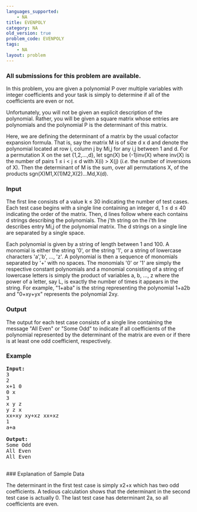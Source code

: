 ```yaml
---
languages_supported:
    - NA
title: EVENPOLY
category: NA
old_version: true
problem_code: EVENPOLY
tags:
    - NA
layout: problem
---
```

###  All submissions for this problem are available. 

In this problem, you are given a polynomial P over multiple variables with integer coefficients and your task is simply to determine if all of the coefficients are even or not.

Unfortunately, you will not be given an explicit description of the polynomial. Rather, you will be given a square matrix whose entries are polynomials and the polynomial P is the determinant of this matrix.

Here, we are defining the determinant of a matrix by the usual cofactor expansion formula. That is, say the matrix M is of size d x d and denote the polynomial located at row i, column j by Mi,j for any i,j between 1 and d. For a permutation X on the set {1,2,...,d}, let sgn(X) be (-1)inv(X) where inv(X) is the number of pairs 1 ≤ i < j ≤ d with X(i) > X(j) (_i.e._ the number of inversions of X). Then the determinant of M is the sum, over all permutations X, of the products sgn(X)M1,X(1)M2,X(2)...Md,X(d).

### Input

The first line consists of a value k ≤ 30 indicating the number of test cases. Each test case begins with a single line containing an integer d, 1 ≤ d ≤ 40 indicating the order of the matrix. Then, d lines follow where each contains d strings describing the polynomials. The j'th string on the i'th line describes entry Mi,j of the polynomial matrix. The d strings on a single line are separated by a single space.

Each polynomial is given by a string of length between 1 and 100. A monomial is either the string '0', or the string '1', or a string of lowercase characters 'a','b', ..., 'z'. A polynomial is then a sequence of monomials separated by '+' with no spaces. The monomials '0' or '1' are simply the respective constant polynomials and a monomial consisting of a string of lowercase letters is simply the product of variables a, b, ..., z where the power of a letter, say L, is exactly the number of times it appears in the string. For example, "1+aba" is the string representing the polynomial 1+a2b and "0+xy+yx" represents the polynomial 2xy.

### Output

The output for each test case consists of a single line containing the message "All Even" or "Some Odd" to indicate if all coefficients of the polynomial represented by the determinant of the matrix are even or if there is at least one odd coefficient, respectively.

### Example

<pre>
<b>Input:</b>
3
2
x+1 0
0 x
3
x y z
y z x
xx+xy xy+xz xx+xz
1
a+a

<b>Output:</b>
Some Odd
All Even
All Even

</pre>### Explanation of Sample Data
The determinant in the first test case is simply x2+x which has two odd coefficients. A tedious calculation shows that the determinant in the second test case is actually 0. The last test case has determinant 2a, so all coefficients are even.
